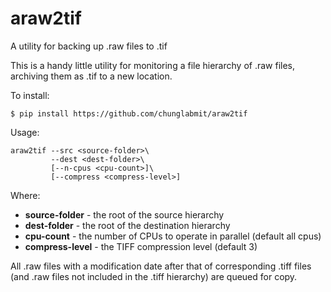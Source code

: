# araw2tif
A utility for backing up .raw files to .tif

This is a handy little utility for monitoring a file hierarchy of .raw files, 
archiving them as .tif to a new location.

To install:
```
$ pip install https://github.com/chunglabmit/araw2tif
```

Usage:
```
araw2tif --src <source-folder>\
         --dest <dest-folder>\
         [--n-cpus <cpu-count>]\
         [--compress <compress-level>]
```
Where:
* **source-folder** - the root of the source hierarchy
* **dest-folder** - the root of the destination hierarchy
* **cpu-count** - the number of CPUs to operate in parallel (default all cpus)
* **compress-level** - the TIFF compression level (default 3)

All .raw files with a modification date after that of corresponding .tiff files
(and .raw files not included in the .tiff hierarchy) are queued for copy.
